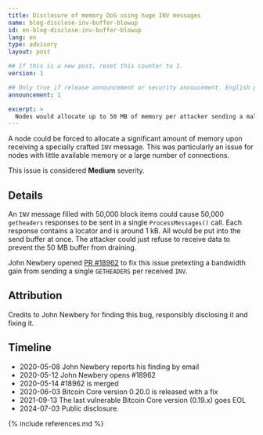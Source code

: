 ```yaml
---
title: Disclosure of memory DoS using huge INV messages
name: blog-disclose-inv-buffer-blowup
id: en-blog-disclose-inv-buffer-blowup
lang: en
type: advisory
layout: post

## If this is a new post, reset this counter to 1.
version: 1

## Only true if release announcement or security annoucement. English posts only
announcement: 1

excerpt: >
  Nodes would allocate up to 50 MB of memory per attacker sending a malicious `INV` message. A fix was released on June 3rd, 2020 in Bitcoin Core 0.20.0.
---
```


A node could be forced to allocate a significant amount of memory upon receiving a specially crafted
`INV` message. This was particularly an issue for nodes with little available memory or a large
number of connections.

This issue is considered **Medium** severity.

## Details

An `INV` message filled with 50,000 block items could cause 50,000 `getheaders` responses to be sent
in a single `ProcessMessages()` call. Each response contains a locator and is around 1 kB. All would
be put into the send buffer at once. The attacker could just refuse to receive data to prevent the
50 MB buffer from draining.

John Newbery opened [PR #18962](https://github.com/bitcoin/bitcoin/pull/18962) to fix this issue
pretexting a bandwidth gain from sending a single `GETHEADERS` per received `INV`.

## Attribution

Credits to John Newbery for finding this bug, responsibly disclosing it and fixing it.

## Timeline

- 2020-05-08 John Newbery reports his finding by email
- 2020-05-12 John Newbery opens #18962
- 2020-05-14 #18962 is merged
- 2020-06-03 Bitcoin Core version 0.20.0 is released with a fix
- 2021-09-13 The last vulnerable Bitcoin Core version (0.19.x) goes EOL
- 2024-07-03 Public disclosure.

{% include references.md %}
